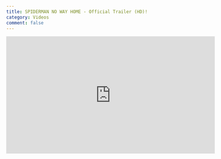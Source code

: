 ```yaml
---
title: SPIDERMAN NO WAY HOME - Official Trailer (HD)!
category: Videos
comment: false
---
```


<center>
<iframe width="560" height="315" src="https://www.youtube.com/embed/JfVOs4VSpmA" title="YouTube video player" frameborder="0" allow="accelerometer; autoplay; clipboard-write; encrypted-media; gyroscope; picture-in-picture" allowfullscreen></iframe>
